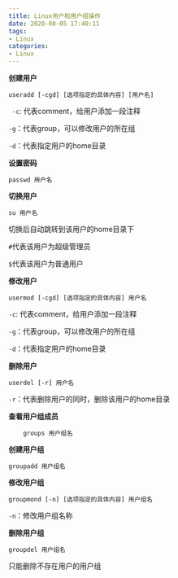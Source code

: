 ```yaml
---
title: Linux用户和用户组操作
date: 2020-08-05 17:40:11
tags:
- Linux
categories:
- Linux
---
```


**创建用户**

```shell
useradd [-cgd] [选项指定的具体内容] [用户名]
```

<!--more-->

` -c`: 代表comment，给用户添加一段注释

`-g`：代表group，可以修改用户的所在组 

`-d`：代表指定用户的home目录

**设置密码** 

```shell
passwd 用户名
```

**切换用户**

```shell
su 用户名
```

切换后自动跳转到该用户的home目录下

`#`代表该用户为超级管理员

`$`代表该用户为普通用户

**修改用户**

```shell
usermod [-cgd] [选项指定的具体内容] 用户名
```

`-c`: 代表comment，给用户添加一段注释

`-g`：代表group，可以修改用户的所在组 

`-d`：代表指定用户的home目录

**删除用户**

```shell
userdel [-r] 用户名
```

`-r`：代表删除用户的同时，删除该用户的home目录

**查看用户组成员**

```shell
	groups 用户组名
```

**创建用户组**

```shell
groupadd 用户组名
```

**修改用户组**

```
groupmond [-n] [选项指定的具体内容] 用户组名
```

`-n`：修改用户组名称

**删除用户组**

```shell
groupdel 用户组名
```

只能删除不存在用户的用户组